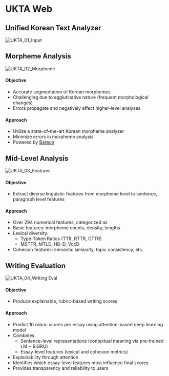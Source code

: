 # UKTA Web  

## Unified Korean Text Analyzer  

![UKTA_01_Input](https://github.com/user-attachments/assets/56540368-836a-47c0-958c-0e2a6099277d) 

## Morpheme Analysis  

![UKTA_02_Morpheme](https://github.com/user-attachments/assets/e36eca01-c0ff-49da-a7ae-07ec3880e209)

#### Objective

- Accurate segmentation of Korean morphemes
- Challenging due to agglutinative nature (frequent morphological changes) 
- Errors propagate and negatively affect higher-level analyses

#### Approach 

- Utilize a state-of-the-art Korean morpheme analyzer
- Minimize errors in morpheme analysis
- Powered by [Bareun](https://bareun.ai/)

## Mid-Level Analysis  

![UKTA_03_Features](https://github.com/user-attachments/assets/275b350f-4a42-4110-9245-1b41e8bbc870)

#### Objective

- Extract diverse linguistic features from morpheme level to sentence, paragraph level features 

#### Approach

- Over 294 numerical features, categorized as
- Basic features: morpheme counts, density, lengths 
- Lexical diversity:
  - Type-Token Ratios (TTR, RTTR, CTTR) 
  - MSTTR, MTLD, HD-D, VocD
- Cohesion features: semantic similarity, topic consistency, etc.

## Writing Evaluation

![UKTA_04_Writing Eval](https://github.com/user-attachments/assets/b6312959-16dc-448f-b0cd-f8d5bc12da45)

#### Objective

- Produce explainable, rubric-based writing scores

#### Approach

- Predict 10 rubric scores per essay using attention-based deep learning model 
- Combines
  - Sentence-level representations (contextual meaning via pre-trained LM + BiGRU)
  - Essay-level features (lexical and cohesion metrics) 
- Explainability through attention 
- Identifies which essay-level features most influence final scores 
- Provides transparency and reliability to users 
